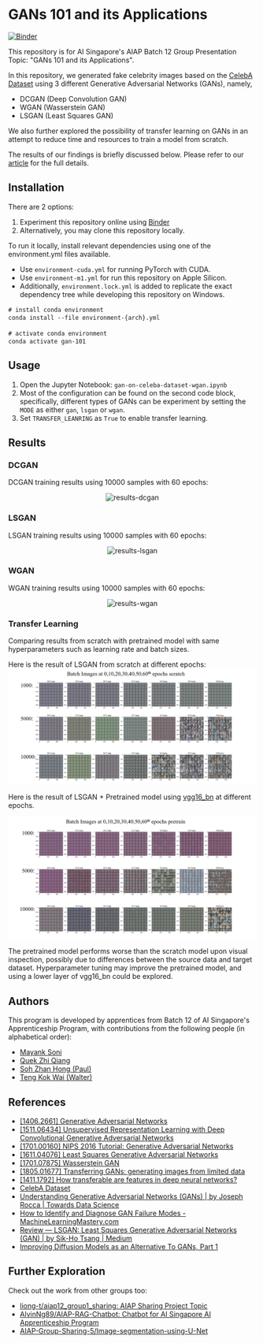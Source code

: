 # GANs 101 and its Applications

[![Binder](https://mybinder.org/badge_logo.svg)](https://mybinder.org/v2/gh/mayank-soni/GAN/HEAD)

This repository is for AI Singapore's AIAP Batch 12 Group Presentation Topic: "GANs 101 and its Applications".

In this repository, we generated fake celebrity images based on the [CelebA Dataset](https://mmlab.ie.cuhk.edu.hk/projects/CelebA.html) using 3 different Generative Adversarial Networks (GANs), namely,

- DCGAN (Deep Convolution GAN)
- WGAN (Wasserstein GAN)
- LSGAN (Least Squares GAN)

We also further explored the possibility of transfer learning on GANs in an attempt to reduce time and resources to train a model from scratch.

The results of our findings is briefly discussed below. Please refer to our [article](/docs/article.md) for the full details.

## Installation

There are 2 options:

1. Experiment this repository online using [Binder](https://mybinder.org/v2/gh/mayank-soni/GAN/HEAD)
2. Alternatively, you may clone this repository locally.

To run it locally, install relevant dependencies using one of the environment.yml files available.

- Use `environment-cuda.yml` for running PyTorch with CUDA.
- Use `environment-m1.yml` for run this repository on Apple Silicon.
- Additionally, `environment.lock.yml` is added to replicate the exact dependency tree while developing this repository on Windows.

```
# install conda environment
conda install --file environment-{arch}.yml

# activate conda environment
conda activate gan-101
```

## Usage

1. Open the Jupyter Notebook: `gan-on-celeba-dataset-wgan.ipynb`
2. Most of the configuration can be found on the second code block, specifically, different types of GANs can be experiment by setting the `MODE` as either `gan`, `lsgan` or `wgan`.
3. Set `TRANSFER_LEANRING` as `True` to enable transfer learning.

## Results

### DCGAN

DCGAN training results using 10000 samples with 60 epochs:

<div align="center">

![results-dcgan](assets/gan-10000-xfer-False.gif)

</div>

### LSGAN

LSGAN training results using 10000 samples with 60 epochs:

<div align="center">

![results-lsgan](assets/lsgan-10000-xfer-False.gif)

</div>

### WGAN

WGAN training results using 10000 samples with 60 epochs:

<div align="center">

![results-wgan](assets/wgan-10000-xfer-False.gif)

</div>

### Transfer Learning

Comparing results from scratch with pretrained model with same hyperparameters such as learning rate and batch sizes.

Here is the result of LSGAN from scratch at different epochs:
![Results From Scratch](assets/tl-results-from-scratch.png)

Here is the result of LSGAN + Pretrained model using [vgg16_bn](https://pytorch.org/vision/main/models/generated/torchvision.models.vgg16_bn.html) at different epochs.

![Transfer Learning Results using VGG16_bn](assets/tl-results-pretrained.png)

The pretrained model performs worse than the scratch model upon visual inspection, possibly due to differences between the source data and target dataset. Hyperparameter tuning may improve the pretrained model, and using a lower layer of vgg16_bn could be explored.

## Authors

This program is developed by apprentices from Batch 12 of AI Singapore's Apprenticeship Program, with contributions from the following people (in alphabetical order):

- [Mayank Soni](https://github.com/mayank-soni)
- [Quek Zhi Qiang](https://github.com/qzq92)
- [Soh Zhan Hong (Paul)](https://github.com/PaulSZH95)
- [Teng Kok Wai (Walter)](https://github.com/davzoku)

## References

- [[1406.2661] Generative Adversarial Networks](https://arxiv.org/abs/1406.2661)
- [[1511.06434] Unsupervised Representation Learning with Deep Convolutional Generative Adversarial Networks](https://arxiv.org/abs/1511.06434#)
- [[1701.00160] NIPS 2016 Tutorial: Generative Adversarial Networks](https://arxiv.org/abs/1701.00160)
- [[1611.04076] Least Squares Generative Adversarial Networks](https://arxiv.org/abs/1611.04076)
- [[1701.07875] Wasserstein GAN](https://arxiv.org/abs/1701.07875)
- [[1805.01677] Transferring GANs: generating images from limited data](https://arxiv.org/abs/1805.01677)
- [[1411.1792] How transferable are features in deep neural networks?](https://arxiv.org/abs/1411.1792)
- [CelebA Dataset](https://mmlab.ie.cuhk.edu.hk/projects/CelebA.html)
- [Understanding Generative Adversarial Networks (GANs) | by Joseph Rocca | Towards Data Science](https://towardsdatascience.com/understanding-generative-adversarial-networks-gans-cd6e4651a29)
- [How to Identify and Diagnose GAN Failure Modes - MachineLearningMastery.com](https://machinelearningmastery.com/practical-guide-to-gan-failure-modes/)
- [Review — LSGAN: Least Squares Generative Adversarial Networks (GAN) | by Sik-Ho Tsang | Medium](https://sh-tsang.medium.com/review-lsgan-least-squares-generative-adversarial-networks-gan-bec12167e915)
- [Improving Diffusion Models as an Alternative To GANs, Part 1](https://developer.nvidia.com/blog/improving-diffusion-models-as-an-alternative-to-gans-part-1/)

## Further Exploration

Check out the work from other groups too:

- [liong-t/aiap12_group1_sharing: AIAP Sharing Project Topic](https://github.com/liong-t/aiap12_group1_sharing)
- [AlvinNg89/AIAP-RAG-Chatbot: Chatbot for AI Singapore AI Apprenticeship Program](https://github.com/AlvinNg89/AIAP-RAG-Chatbot)
- [AIAP-Group-Sharing-5/Image-segmentation-using-U-Net](https://github.com/AIAP-Group-Sharing-5/Image-segmentation-using-U-Net)
